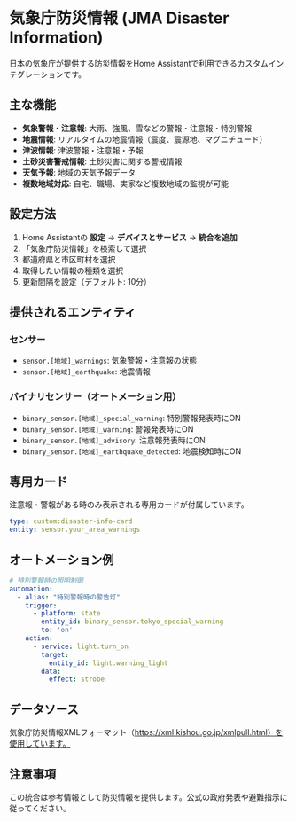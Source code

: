 # 気象庁防災情報 (JMA Disaster Information)

日本の気象庁が提供する防災情報をHome Assistantで利用できるカスタムインテグレーションです。

## 主な機能

- **気象警報・注意報**: 大雨、強風、雪などの警報・注意報・特別警報
- **地震情報**: リアルタイムの地震情報（震度、震源地、マグニチュード）
- **津波情報**: 津波警報・注意報・予報
- **土砂災害警戒情報**: 土砂災害に関する警戒情報
- **天気予報**: 地域の天気予報データ
- **複数地域対応**: 自宅、職場、実家など複数地域の監視が可能

## 設定方法

1. Home Assistantの **設定** → **デバイスとサービス** → **統合を追加**
2. 「気象庁防災情報」を検索して選択
3. 都道府県と市区町村を選択
4. 取得したい情報の種類を選択
5. 更新間隔を設定（デフォルト: 10分）

## 提供されるエンティティ

### センサー
- `sensor.[地域]_warnings`: 気象警報・注意報の状態
- `sensor.[地域]_earthquake`: 地震情報

### バイナリセンサー（オートメーション用）
- `binary_sensor.[地域]_special_warning`: 特別警報発表時にON
- `binary_sensor.[地域]_warning`: 警報発表時にON
- `binary_sensor.[地域]_advisory`: 注意報発表時にON
- `binary_sensor.[地域]_earthquake_detected`: 地震検知時にON

## 専用カード

注意報・警報がある時のみ表示される専用カードが付属しています。

```yaml
type: custom:disaster-info-card
entity: sensor.your_area_warnings
```

## オートメーション例

```yaml
# 特別警報時の照明制御
automation:
  - alias: "特別警報時の警告灯"
    trigger:
      - platform: state
        entity_id: binary_sensor.tokyo_special_warning
        to: 'on'
    action:
      - service: light.turn_on
        target:
          entity_id: light.warning_light
        data:
          effect: strobe
```

## データソース

気象庁防災情報XMLフォーマット（https://xml.kishou.go.jp/xmlpull.html）を使用しています。

## 注意事項

この統合は参考情報として防災情報を提供します。公式の政府発表や避難指示に従ってください。